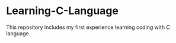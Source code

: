 # Learning-C-Language
This repository includes my first experience learning coding with C language.

